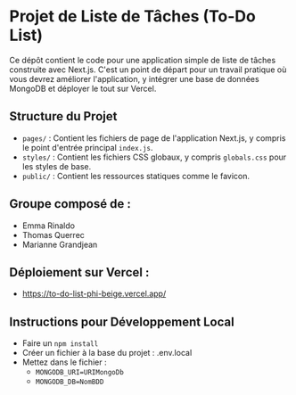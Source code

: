 # Projet de Liste de Tâches (To-Do List)

Ce dépôt contient le code pour une application simple de liste de tâches construite avec Next.js.
C'est un point de départ pour un travail pratique où vous devrez améliorer l'application, y intégrer une base de données MongoDB et déployer le tout sur Vercel.


## Structure du Projet

- `pages/` : Contient les fichiers de page de l'application Next.js, y compris le point d'entrée principal `index.js`.
- `styles/` : Contient les fichiers CSS globaux, y compris `globals.css` pour les styles de base.
- `public/` : Contient les ressources statiques comme le favicon.


## Groupe composé de :
- Emma Rinaldo
- Thomas Querrec
- Marianne Grandjean


## Déploiement sur Vercel :
   - https://to-do-list-phi-beige.vercel.app/

## Instructions pour Développement Local

- Faire un `npm install`
- Créer un fichier à la base du projet : .env.local
- Mettez dans le fichier : 
   - `MONGODB_URI=URIMongoDb`
   - `MONGODB_DB=NomBDD`


